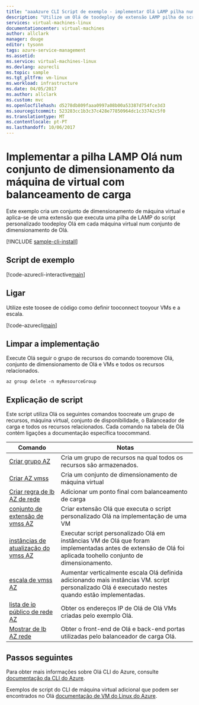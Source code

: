 ```yaml
---
title: "aaaAzure CLI Script de exemplo - implementar Olá LAMP pilha num conjunto de dimensionamento Load-Balanced à Machin | Microsoft Docs"
description: "Utilize um Olá de toodeploy de extensão LAMP pilha de script personalizado numa carga = dimensionamento da máquina de virtual com balanceamento definida no Azure."
services: virtual-machines-linux
documentationcenter: virtual-machines
author: allclark
manager: douge
editor: tysonn
tags: azure-service-management
ms.assetid: 
ms.service: virtual-machines-linux
ms.devlang: azurecli
ms.topic: sample
ms.tgt_pltfrm: vm-linux
ms.workload: infrastructure
ms.date: 04/05/2017
ms.author: allclark
ms.custom: mvc
ms.openlocfilehash: d5278db809faaa0997a08b00a53387d754fce3d3
ms.sourcegitcommit: 523283cc1b3c37c428e77850964dc1c33742c5f0
ms.translationtype: MT
ms.contentlocale: pt-PT
ms.lasthandoff: 10/06/2017
---
```

# <a name="deploy-hello-lamp-stack-in-a-load-balanced-virtual-machine-scale-set"></a>Implementar a pilha LAMP Olá num conjunto de dimensionamento da máquina de virtual com balanceamento de carga

Este exemplo cria um conjunto de dimensionamento de máquina virtual e aplica-se de uma extensão que executa uma pilha de LAMP do script personalizado toodeploy Olá em cada máquina virtual num conjunto de dimensionamento de Olá.

[!INCLUDE [sample-cli-install](../../../includes/sample-cli-install.md)]

## <a name="sample-script"></a>Script de exemplo

[!code-azurecli-interactive[main](../../../cli_scripts/virtual-machine/create-scaleset-php-ansible/build-stack.sh "Create virtual machine scale set with LAMP stack")]

## <a name="connect"></a>Ligar

Utilize este toosee de código como definir tooconnect tooyour VMs e a escala.

[!code-azurecli[main](../../../cli_scripts/virtual-machine/create-scaleset-php-ansible/how-to-access.sh "Access hello virtual machine scale set")]

## <a name="clean-up-deployment"></a>Limpar a implementação 

Execute Olá seguir o grupo de recursos do comando tooremove Olá, conjunto de dimensionamento de Olá e VMs e todos os recursos relacionados.

```azurecli-interactive 
az group delete -n myResourceGroup
```

## <a name="script-explanation"></a>Explicação de script

Este script utiliza Olá os seguintes comandos toocreate um grupo de recursos, máquina virtual, conjunto de disponibilidade, o Balanceador de carga e todos os recursos relacionados. Cada comando na tabela de Olá contém ligações a documentação específica toocommand.

| Comando | Notas |
|---|---|
| [Criar grupo AZ](https://docs.microsoft.com/cli/azure/group#create) | Cria um grupo de recursos na qual todos os recursos são armazenados. |
| [Criar AZ vmss](https://docs.microsoft.com/cli/azure/vmss#create) | Cria um conjunto de dimensionamento de máquina virtual |
| [Criar regra de lb AZ de rede](https://docs.microsoft.com/cli/azure/network/lb/rule#create) | Adicionar um ponto final com balanceamento de carga |
| [conjunto de extensão de vmss AZ](https://docs.microsoft.com/cli/azure/vmss/extension#set) | Criar extensão Olá que executa o script personalizado Olá na implementação de uma VM |
| [instâncias de atualização do vmss AZ](https://docs.microsoft.com/cli/azure/vmss#update-instances) | Executar script personalizado Olá em instâncias VM de Olá que foram implementadas antes de extensão de Olá foi aplicada toohello conjunto de dimensionamento. |
| [escala de vmss AZ](https://docs.microsoft.com/cli/azure/vmss#scale) | Aumentar verticalmente escala Olá definida adicionando mais instâncias VM. script personalizado Olá é executado nestes quando estão implementadas. |
| [lista de ip público de rede AZ](https://docs.microsoft.com/cli/azure/network/public-ip#list) | Obter os endereços IP de Olá de Olá VMs criadas pelo exemplo Olá. |
| [Mostrar de lb AZ rede](https://docs.microsoft.com/cli/azure/network/lb#show) | Obter o front-end de Olá e back-end portas utilizadas pelo balanceador de carga Olá. |

## <a name="next-steps"></a>Passos seguintes

Para obter mais informações sobre Olá CLI do Azure, consulte [documentação da CLI do Azure](https://docs.microsoft.com/cli/azure/overview).

Exemplos de script do CLI de máquina virtual adicional que podem ser encontrados no Olá [documentação de VM do Linux do Azure](../linux/cli-samples.md?toc=%2fazure%2fvirtual-machines%2flinux%2ftoc.json).
